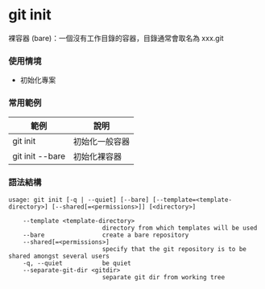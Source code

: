 # git init

裸容器 (bare)：一個沒有工作目錄的容器，目錄通常會取名為 xxx.git

### 使用情境

* 初始化專案

### 常用範例

| 範例              | 說明      |
|-----------------|---------|
| git init        | 初始化一般容器 |
| git init --bare | 初始化裸容器  |


### 語法結構

```
usage: git init [-q | --quiet] [--bare] [--template=<template-directory>] [--shared[=<permissions>]] [<directory>]

    --template <template-directory>
                          directory from which templates will be used
    --bare                create a bare repository
    --shared[=<permissions>]
                          specify that the git repository is to be shared amongst several users
    -q, --quiet           be quiet
    --separate-git-dir <gitdir>
                          separate git dir from working tree
```